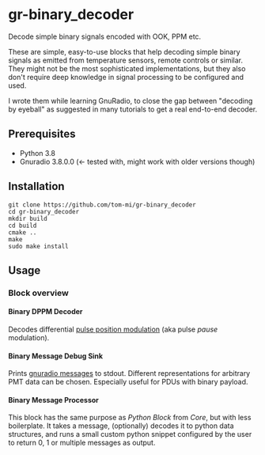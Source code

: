 # gr-binary_decoder

Decode simple binary signals encoded with OOK, PPM etc.

These are simple, easy-to-use blocks that help decoding simple binary signals as emitted from temperature sensors,
remote controls or similar. They might not be the most sophisticated implementations, but they also don't require
deep knowledge in signal processing to be configured and used.

I wrote them while learning GnuRadio, to close the gap between "decoding by eyeball" as suggested in many tutorials
to get a real end-to-end decoder.

## Prerequisites

- Python 3.8
- Gnuradio 3.8.0.0 (<- tested with, might work with older versions though)

## Installation

```
git clone https://github.com/tom-mi/gr-binary_decoder
cd gr-binary_decoder
mkdir build
cd build
cmake ..
make
sudo make install
```

## Usage

### Block overview

#### Binary DPPM Decoder

Decodes differential [pulse position modulation](https://en.wikipedia.org/wiki/Pulse-position_modulation)
(aka pulse _pause_ modulation).

#### Binary Message Debug Sink

Prints [gnuradio messages](https://wiki.gnuradio.org/index.php/Message_Passing) to stdout.
Different representations for arbitrary PMT data can be chosen. Especially useful for PDUs with binary payload.

#### Binary Message Processor

This block has the same purpose as _Python Block_ from _Core_, but with less boilerplate.
It takes a message, (optionally) decodes it to python data structures, and runs a small custom python snippet
configured by the user to return 0, 1 or multiple messages as output.
